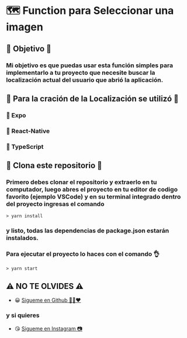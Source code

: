 # 🗺️ Function para Seleccionar una imagen

## 🏁 Objetivo 🏁

### Mi objetivo es que puedas usar esta función simples para implementarlo a tu proyecto que necesite buscar la localización actual del usuario que abrió la aplicación.

## 👷 Para la cración de la Localización se utilizó 👷

### 🔧 Expo

### 🔧 React-Native

### 🔧 TypeScript

## 🕺 Clona este repositorio 🕺
### Primero debes clonar el repositorio y extraerlo en tu computador, luego abres el proyecto en tu editor de codigo favorito (ejemplo VSCode) y en su terminal integrado dentro del proyecto ingresas el comando
	> yarn install
### y listo, todas las dependencias de package.json estarán instalados.
### Para ejecutar el proyecto lo haces con el comando 👌
	> yarn start

## ⚠️ NO TE OLVIDES ⚠️

- 😀 [Sigueme en Github 🙋‍♂️❤️](https://github.com/LeandroGCruzP)

### y si quieres

- 😘 [Sigueme en Instagram 📷](https://www.instagram.com/lea_gcruz/)
